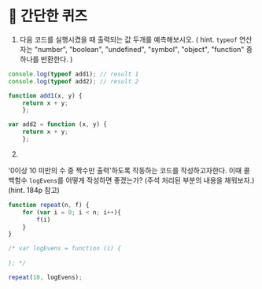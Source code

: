 # 📝 간단한 퀴즈
1. 다음 코드를 실행시켰을 때 출력되는 값 두개를 예측해보시오. ( hint. `typeof` 연산자는 "number", "boolean", "undefined", "symbol", "object", "function" 중 하나를 반환한다. )

```javascript
console.log(typeof add1); // result 1
console.log(typeof add2); // result 2

function add1(x, y) {
    return x + y;
    };

var add2 = function (x, y) {
    return x + y;
    };
```

2. 
'0이상 10 미만의 수 중 짝수만 출력'하도록 작동하는 코드를 작성하고자한다. 이때 콜백함수 `logEvens`를 어떻게 작성하면 좋겠는가? (주석 처리된 부분의 내용을 채워보자.)
(hint. 184p 참고)

```javascript
function repeat(n, f) {
    for (var i = 0; i < n; i++){
        f(i)
    }
}

/* var logEvens = function (i) {
    
}; */

repeat(10, logEvens);

```